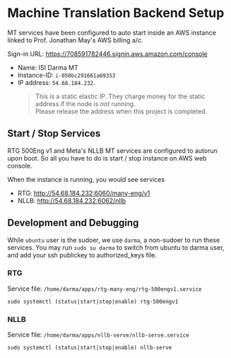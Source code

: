 # Machine Translation Backend Setup

MT services have been configured to auto start inside an AWS instance linked to Prof. Jonathan May's AWS billing a/c. 

Sign-in URL: https://708591782446.signin.aws.amazon.com/console


* Name: ISI Darma MT
* Instance-ID: `i-050bc291661a69353`	
* IP address: `54.68.184.232`. 
  > This is a static elastic IP. 
    They charge money for the static address if the node is _not_ running.  
    Please release the address when this project is completed.


## Start / Stop Services

RTG 500Eng v1 and Meta's NLLB MT services are configured to autorun upon boot. So all you have to do is start / stop instance on AWS web console.

When the instance is running, you would see services

* RTG: http://54.68.184.232:6060/many-eng/v1
* NLLB: http://54.68.184.232:6062/nllb


## Development and Debugging 

While `ubuntu` user is the sudoer, we use `darma`, a non-sudoer to run these services.
You may run `sudo su darma` to switch from ubuntu to darma user, and add your ssh publickey to authorized_keys file.


### RTG 

Service file: `/home/darma/apps/rtg-many-eng/rtg-500engv1.service`

`sudo systemctl (status|start|stop|enable) rtg-500engv1`


### NLLB

Service file: `/home/darma/apps/nllb-serve/nllb-serve.service`

`sudo systemctl (status|start|stop|enable) nllb-serve`
